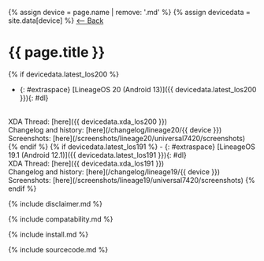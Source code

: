 {% assign device = page.name | remove: '.md' %}
{% assign devicedata = site.data[device] %}
[ <-- Back](/)

# {{ page.title }}

{% if devicedata.latest_los200 %}
- {: #extraspace} [LineageOS 20 (Android 13)]({{ devicedata.latest_los200 }}){: #dl}
<br>
XDA Thread: [here]({{ devicedata.xda_los200 }})
<br>
Changelog and history: [here](/changelog/lineage20/{{ device }})
<br>
Screenshots: [here](/screenshots/lineage20/universal7420/screenshots)
{% endif %}
{% if devicedata.latest_los191 %}
- {: #extraspace} [LineageOS 19.1 (Android 12.1)]({{ devicedata.latest_los191 }}){: #dl}
<br>
XDA Thread: [here]({{ devicedata.xda_los191 }})
<br>
Changelog and history: [here](/changelog/lineage19/{{ device }})
<br>
Screenshots: [here](/screenshots/lineage19/universal7420/screenshots)
{% endif %}

{% include disclaimer.md %}

{% include compatability.md %}

{% include install.md %}

{% include sourcecode.md %}